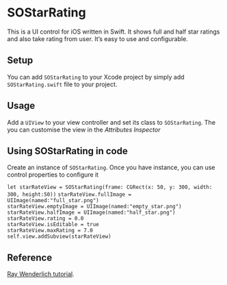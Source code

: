 # SOStarRating

This is a UI control for iOS  written in Swift. It shows full and half star ratings and also take rating from user. It’s easy to use and configurable.

## Setup

You can add `SOStarRating` to your Xcode project by simply add `SOStarRating.swift` file  to your project. 

##  Usage

Add a `UIView` to your view controller and set its class to `SOStarRating`. The you can customise the view in the *Attributes Inspector* 

## Using SOStarRating in code

Create an instance of `SOStarRating`. Once you have instance, you can use control properties to configure it 

`let starRateView = SOStarRating(frame: CGRect(x: 50, y: 300, width: 300, height:50))`
`starRateView.fullImage = UIImage(named:"full_star.png")`    
`starRateView.emptyImage = UIImage(named:"empty_star.png")`   
    `starRateView.halfImage = UIImage(named:"half_star.png")`    
`starRateView.rating = 0.0`                  
`starRateView.isEditable = true`                  
`starRateView.maxRating = 7.0`                 
`self.view.addSubview(starRateView)`

## Reference

 [Ray Wenderlich tutorial](http://www.raywenderlich.com/1768/how-to-make-a-custom-uiview-a-5-star-rating-view).

